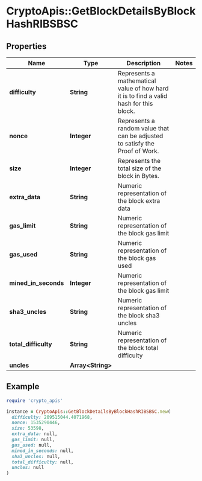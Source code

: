 # CryptoApis::GetBlockDetailsByBlockHashRIBSBSC

## Properties

| Name | Type | Description | Notes |
| ---- | ---- | ----------- | ----- |
| **difficulty** | **String** | Represents a mathematical value of how hard it is to find a valid hash for this block. |  |
| **nonce** | **Integer** | Represents a random value that can be adjusted to satisfy the Proof of Work. |  |
| **size** | **Integer** | Represents the total size of the block in Bytes. |  |
| **extra_data** | **String** | Numeric representation of the block extra data |  |
| **gas_limit** | **String** | Numeric representation of the block gas limit |  |
| **gas_used** | **String** | Numeric representation of the block gas used |  |
| **mined_in_seconds** | **Integer** | Numeric representation of the block gas limit |  |
| **sha3_uncles** | **String** | Numeric representation of the block sha3 uncles |  |
| **total_difficulty** | **String** | Numeric representation of the block total difficulty |  |
| **uncles** | **Array&lt;String&gt;** |  |  |

## Example

```ruby
require 'crypto_apis'

instance = CryptoApis::GetBlockDetailsByBlockHashRIBSBSC.new(
  difficulty: 209515044.4071968,
  nonce: 1535290446,
  size: 53598,
  extra_data: null,
  gas_limit: null,
  gas_used: null,
  mined_in_seconds: null,
  sha3_uncles: null,
  total_difficulty: null,
  uncles: null
)
```

